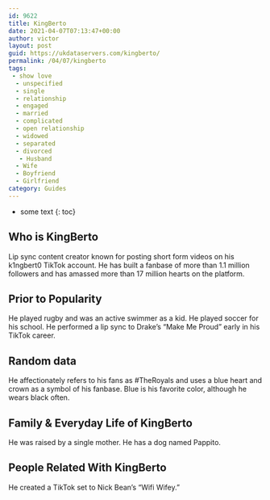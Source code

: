 ```yaml
---
id: 9622
title: KingBerto
date: 2021-04-07T07:13:47+00:00
author: victor
layout: post
guid: https://ukdataservers.com/kingberto/
permalink: /04/07/kingberto
tags:
 - show love
  - unspecified
  - single
  - relationship
  - engaged
  - married
  - complicated
  - open relationship
  - widowed
  - separated
  - divorced
   - Husband
  - Wife
  - Boyfriend
  - Girlfriend
category: Guides
---
```


* some text
{: toc}


## Who is KingBerto



Lip sync content creator known for posting short form videos on his k1ngbert0 TikTok account. He has built a fanbase of more than 1.1 million followers and has amassed more than 17 million hearts on the platform.

                
                
                
## Prior to Popularity



He played rugby and was an active swimmer as a kid. He played soccer for his school. He performed a lip sync to Drake&#8217;s &#8220;Make Me Proud&#8221; early in his TikTok career. 

                
                
                
## Random data



He affectionately refers to his fans as #TheRoyals and uses a blue heart and crown as a symbol of his fanbase. Blue is his favorite color, although he wears black often. 

                
                
                
## Family & Everyday Life of KingBerto



He was raised by a single mother. He has a dog named Pappito. 

                
                
                
## People Related With KingBerto



He created a TikTok set to Nick Bean&#8217;s &#8220;Wifi Wifey.&#8221;

                
              
            
          
          
          